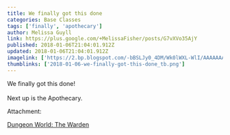 ```yaml
---
title: We finally got this done
categories: Base Classes
tags: ['finally', 'apothecary']
author: Melissa Guyll
link: https://plus.google.com/+MelissaFisher/posts/G7vXVo35AjY
published: 2018-01-06T21:04:01.912Z
updated: 2018-01-06T21:04:01.912Z
imagelink: ['https://2.bp.blogspot.com/-bBSLJy0_4DM/Wk0lWXL-WlI/AAAAAAAAawM/WbX7SiW_A_MlGXsfkgR93oYBgHG5AqJwQCPcBGAYYCw/w1200-h630-p-k-no-nu/theWarden_cover_03.png']
thumblinks: ['2018-01-06-we-finally-got-this-done_tb.png']
---
```


We finally got this done!<br /><br />Next up is the Apothecary. 


Attachment:

<a href='http://daegames.blogspot.com/2018/01/dungeon-world-warden.html'>Dungeon World: The Warden</a>

